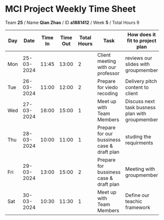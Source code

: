 # MCI Project Weekly Time Sheet

Team **25** / Name **Qian Zhao** / ID **a1881412** / Week **5** / Total Hours 9

| Day | Date       | Time In | Time Out | Total Hours | Task | How does it fit to project plan | Outcome/Next action |
| --- | ---------- | ------- | -------- | ----------- | ---- | ------------------------------- | ------------------- |
| Mon | 25-03-2024 | 11:45   | 13:00    | 2       | Client meeting with our professor| reviews our slides with groupmember | submit our pitch slides|
| Tue | 26-03-2024 | 11:00   | 12:00    |2       | Prepare for viedo recoding | Delivery pitch content to client | Start video recording|
| Wed | 27-03-2024 | 16:00   | 15:00    | 1           | Meet up with Team Members | Discuss next task busness plan  with groupmember | submitour  video recording|
| Thu | 28-03-2024 | 10:00   | 11:00    | 1           | Prepare for our bussiness case & draft plan| studing the requirments | Doing some reseah online bussiness case & draft plan|
| Fri | 29-03-2024 | 13:00   | 15:00    | 2           | Prepare for bussiness case & draft plan|  Meeting with groupmember | Submit our bussiness case & draft plan  
| Sat | 30-03-2024 | 10:30   | 11:30    | 1           | Meet up with Team Members| Define our teachic framework  | Learning  node.js and nest.js

 
